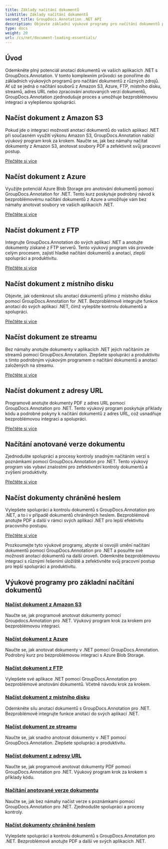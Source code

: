 ```yaml
---
title: Základy načítání dokumentů
linktitle: Základy načítání dokumentů
second_title: GroupDocs.Annotation .NET API
description: Objevte základní výukové programy pro načítání dokumentů pomocí GroupDocs.Annotation .NET. Bezproblémová integrace s Amazon S3, Azure, FTP, místním diskem, streamy a dalšími.
type: docs
weight: 20
url: /cs/net/document-loading-essentials/
---
```

## Úvod

Odemkněte plný potenciál anotací dokumentů ve vašich aplikacích .NET s GroupDocs.Annotation. V tomto komplexním průvodci se ponoříme do základních výukových programů pro načítání dokumentů z různých zdrojů. Ať už se jedná o načítání souborů z Amazon S3, Azure, FTP, místního disku, streamů, adres URL nebo zpracování anotovaných verzí dokumentů, GroupDocs.Annotation zjednodušuje proces a umožňuje bezproblémovou integraci a vylepšenou spolupráci.

## Načíst dokument z Amazon S3
Pokud jde o integraci možností anotací dokumentů do vašich aplikací .NET při současném využití výkonu Amazon S3, GroupDocs.Annotation nabízí výukový program krok za krokem. Naučte se, jak bez námahy načítat dokumenty z Amazon S3, anotovat soubory PDF a zefektivnit svůj pracovní postup.

[Přečtěte si více](./load-document-from-amazon-s3/)

## Načíst dokument z Azure
Využijte potenciál Azure Blob Storage pro anotování dokumentů pomocí GroupDocs.Annotation for .NET. Tento kurz poskytuje podrobný návod k bezproblémovému načítání dokumentů z Azure a umožňuje vám bez námahy anotovat soubory ve vašich aplikacích .NET.

[Přečtěte si více](./load-document-from-azure/)

## Načíst dokument z FTP
Integrujte GroupDocs.Annotation do svých aplikací .NET a anotujte dokumenty získané z FTP serverů. Tento výukový program vás provede celým procesem, zajistí hladké načítání dokumentů a anotací, zlepší spolupráci a produktivitu.

[Přečtěte si více](./load-document-from-ftp/)

## Načíst dokument z místního disku
Objevte, jak odemknout sílu anotací dokumentů přímo z místního disku pomocí GroupDocs.Annotation for .NET. Bezproblémově integrujte funkce anotací do svých aplikací .NET, čímž vylepšíte kontrolu dokumentů a spolupráci.

[Přečtěte si více](./load-document-from-local-disk/)

## Načíst dokument ze streamu
Bez námahy anotujte dokumenty v aplikacích .NET jejich načítáním ze streamů pomocí GroupDocs.Annotation. Zlepšete spolupráci a produktivitu s tímto podrobným výukovým programem o načítání dokumentů a anotací založených na streamu.

[Přečtěte si více](./load-document-from-stream/)

## Načíst dokument z adresy URL
Programově anotujte dokumenty PDF z adres URL pomocí GroupDocs.Annotation pro .NET. Tento výukový program poskytuje příklady kódu a podrobné pokyny k načítání dokumentů z adres URL, což usnadňuje bezproblémovou integraci a spolupráci.

[Přečtěte si více](./load-document-from-url/)

## Načítání anotované verze dokumentu
Zjednodušte spolupráci a procesy kontroly snadným načítáním verzí s poznámkami pomocí GroupDocs.Annotation pro .NET. Tento výukový program vás vybaví znalostmi pro zefektivnění kontroly dokumentů a zvýšení produktivity.

[Přečtěte si více](./loading-annotated-document-version/)

## Načíst dokumenty chráněné heslem
Vylepšete spolupráci a kontrolu dokumentů s GroupDocs.Annotation pro .NET, a to i v případě dokumentů chráněných heslem. Bezproblémově anotujte PDF a další v rámci svých aplikací .NET pro lepší efektivitu pracovního postupu.

[Přečtěte si více](./load-password-protected-documents/)

Prozkoumejte tyto výukové programy, abyste si osvojili umění načítání dokumentů pomocí GroupDocs.Annotation pro .NET a posuňte své možnosti anotací dokumentů na další úroveň. Odemkněte bezproblémovou integraci s různými řešeními úložiště a zefektivněte svůj pracovní postup pro lepší spolupráci a produktivitu.
## Výukové programy pro základní načítání dokumentů
### [Načíst dokument z Amazon S3](./load-document-from-amazon-s3/)
Naučte se, jak programově anotovat dokumenty pomocí Groupdocs.Annotation pro .NET. Výukový program krok za krokem pro bezproblémovou integraci.
### [Načíst dokument z Azure](./load-document-from-azure/)
Naučte se, jak anotovat dokumenty v .NET pomocí GroupDocs.Annotation. Podrobný kurz pro bezproblémovou integraci s Azure Blob Storage.
### [Načíst dokument z FTP](./load-document-from-ftp/)
Vylepšete své aplikace .NET pomocí GroupDocs.Annotation pro bezproblémové anotování dokumentů. Včetně návodu krok za krokem.
### [Načíst dokument z místního disku](./load-document-from-local-disk/)
Odemkněte sílu anotací dokumentů s GroupDocs.Annotation pro .NET. Bezproblémově integrujte funkce anotací do svých aplikací .NET.
### [Načíst dokument ze streamu](./load-document-from-stream/)
Naučte se, jak snadno anotovat dokumenty v .NET pomocí GroupDocs.Annotation. Zlepšete spolupráci a produktivitu.
### [Načíst dokument z adresy URL](./load-document-from-url/)
Naučte se, jak programově anotovat dokumenty PDF pomocí GroupDocs.Annotation pro .NET. Výukový program krok za krokem s příklady kódu.
### [Načítání anotované verze dokumentu](./loading-annotated-document-version/)
Naučte se, jak bez námahy načíst verze s poznámkami pomocí GroupDocs.Annotation pro .NET. Zjednodušte spolupráci a procesy kontroly.
### [Načíst dokumenty chráněné heslem](./load-password-protected-documents/)
Vylepšete spolupráci a kontrolu dokumentů s GroupDocs.Annotation pro .NET. Bezproblémově anotujte PDF a další ve svých aplikacích .NET.